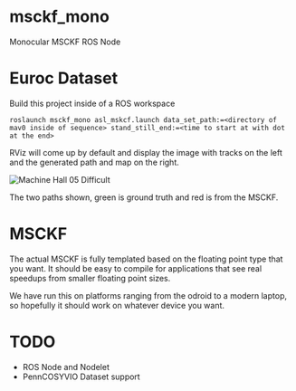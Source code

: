 # msckf_mono
Monocular MSCKF ROS Node

# Euroc Dataset
Build this project inside of a ROS workspace

```
roslaunch msckf_mono asl_mskcf.launch data_set_path:=<directory of mav0 inside of sequence> stand_still_end:=<time to start at with dot at the end>
```

RViz will come up by default and display the image with tracks on the left and the generated path and map on the right.

![Machine Hall 05 Difficult](https://github.com/daniilidis-group/msckf_mono/raw/master/EurocMH05.png)

The two paths shown, green is ground truth and red is from the MSCKF.

# MSCKF

The actual MSCKF is fully templated based on the floating point type that you want. It should be easy to compile for applications that see real speedups from smaller floating point sizes.

We have run this on platforms ranging from the odroid to a modern laptop, so hopefully it should work on whatever device you want.

# TODO
- ROS Node and Nodelet
- PennCOSYVIO Dataset support

